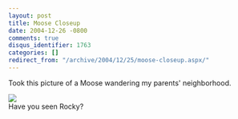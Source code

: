 ```yaml
---
layout: post
title: Moose Closeup
date: 2004-12-26 -0800
comments: true
disqus_identifier: 1763
categories: []
redirect_from: "/archive/2004/12/25/moose-closeup.aspx/"
---
```


Took this picture of a Moose wandering my parents' neighborhood.

![](/images/MooseShot.jpg) \
Have you seen Rocky?

